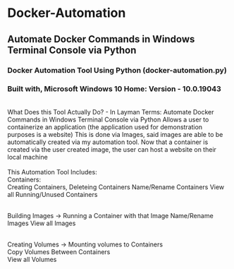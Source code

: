 # Docker-Automation
## Automate Docker Commands in Windows Terminal Console via Python

### Docker Automation Tool Using Python (docker-automation.py)
### Built with, Microsoft Windows 10 Home: Version - 10.0.19043
<br>
What Does this Tool Actually Do? - In Layman Terms:
Automate Docker Commands in Windows Terminal Console via Python
Allows a user to containerize an application (the application used for demonstration purposes is a website)
This is done via Images, said images are able to be automatically created via my automation tool.
Now that a container is created via the user created image, the user can host a website on their local machine
<br><br>
This Automation Tool Includes:
<br>
Containers:
<br>
Creating Containers, Deleteing Containers
Name/Rename Containers
View all Running/Unused Containers

<br>Building Images -> Running a Container with that Image
Name/Rename Images
View all Images

<br>Creating Volumes -> Mounting volumes to Containers
<br>Copy Volumes Between Containers
<br>View all Volumes
